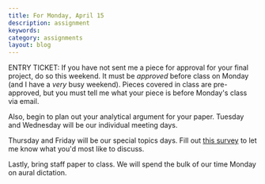 ```yaml
---
title: For Monday, April 15
description: assignment
keywords: 
category: assignments
layout: blog
---
```


ENTRY TICKET: If you have not sent me a piece for approval for your final project, do so this weekend. It must be *approved* before class on Monday (and I have a *very* busy weekend). Pieces covered in class are pre-approved, but you must tell me what your piece is before Monday's class via email.

Also, begin to plan out your analytical argument for your paper. Tuesday and Wednesday will be our individual meeting days.

Thursday and Friday will be our special topics days. Fill out [this survey][sm] to let me know what you'd most like to discuss.

Lastly, bring staff paper to class. We will spend the bulk of our time Monday on aural dictation.

[sm]: http://www.surveymonkey.com/s/P7R8FZN